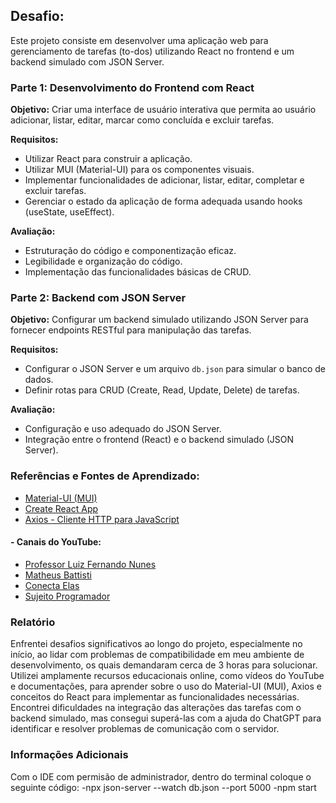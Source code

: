 ## Desafio:

Este projeto consiste em desenvolver uma aplicação web para gerenciamento de tarefas (to-dos) utilizando React no frontend e um backend simulado com JSON Server.

### Parte 1: Desenvolvimento do Frontend com React

**Objetivo:**
Criar uma interface de usuário interativa que permita ao usuário adicionar, listar, editar, marcar como concluída e excluir tarefas.

**Requisitos:**
- Utilizar React para construir a aplicação.
- Utilizar MUI (Material-UI) para os componentes visuais.
- Implementar funcionalidades de adicionar, listar, editar, completar e excluir tarefas.
- Gerenciar o estado da aplicação de forma adequada usando hooks (useState, useEffect).

**Avaliação:**
- Estruturação do código e componentização eficaz.
- Legibilidade e organização do código.
- Implementação das funcionalidades básicas de CRUD.

### Parte 2: Backend com JSON Server

**Objetivo:**
Configurar um backend simulado utilizando JSON Server para fornecer endpoints RESTful para manipulação das tarefas.

**Requisitos:**
- Configurar o JSON Server e um arquivo `db.json` para simular o banco de dados.
- Definir rotas para CRUD (Create, Read, Update, Delete) de tarefas.

**Avaliação:**
- Configuração e uso adequado do JSON Server.
- Integração entre o frontend (React) e o backend simulado (JSON Server).

### Referências e Fontes de Aprendizado:

- [Material-UI (MUI)](https://mui.com/)
- [Create React App](https://create-react-app.dev/docs/getting-started/)
- [Axios - Cliente HTTP para JavaScript](https://axios-http.com/ptbr/docs/intro)

#### - Canais do YouTube:
  - [Professor Luiz Fernando Nunes](https://www.youtube.com/@ProfessorLuizFernandoNunes)
  - [Matheus Battisti](https://www.youtube.com/@MatheusBattisti)
  - [Conecta Elas](https://www.youtube.com/@conectaelas)
  - [Sujeito Programador](https://www.youtube.com/@Sujeitoprogramador)

### Relatório

Enfrentei desafios significativos ao longo do projeto, especialmente no início, ao lidar com problemas de compatibilidade em meu ambiente de desenvolvimento, os quais demandaram cerca de 3 horas para solucionar. Utilizei amplamente recursos educacionais online, como vídeos do YouTube e documentações, para aprender sobre o uso do Material-UI (MUI), Axios e conceitos do React para implementar as funcionalidades necessárias. Encontrei dificuldades na integração das alterações das tarefas com o backend simulado, mas consegui superá-las com a ajuda do ChatGPT para identificar e resolver problemas de comunicação com o servidor.

### Informações Adicionais

Com o IDE com permisão de administrador, dentro do terminal coloque o seguinte código:
-npx json-server --watch db.json --port 5000
-npm start
